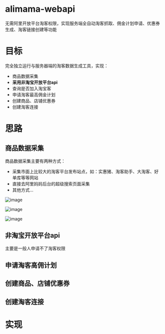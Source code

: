 # alimama-webapi
无需阿里开放平台淘客权限，实现服务端全自动淘客抓取、佣金计划申请、优惠券生成、淘客链接创建等功能

# 目标

完全独立运行与服务器端的淘客数据生成工具，实现：

- 商品数据采集
- <b>采用非淘宝开放平台api</b>
- 查询是否加入淘宝客
- 申请淘客最高佣金计划
- 创建商品、店铺优惠券
- 创建淘客连接

# 思路

## 商品数据采集
商品数据采集主要有两种方式：

- 采集市面上比较大的淘客平台发布站点，如：实惠猪、淘客助手、大淘客、好单库等等网站
- 直接去阿里妈妈后台的超级搜索页面采集
- 其他方式...

![image](https://github.com/poorevil/alimama-webapi/blob/master/readme_resource/dataoke.png)

![image](https://github.com/poorevil/alimama-webapi/blob/master/readme_resource/shihuizhu.png)

![image](https://github.com/poorevil/alimama-webapi/blob/master/readme_resource/alimama_search.png)

## 非淘宝开放平台api
主要是一般人申请不了淘客权限

## 申请淘客高佣计划

## 创建商品、店铺优惠券

## 创建淘客连接


# 实现
